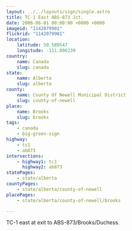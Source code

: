 ```yaml
---
layout: ../../layouts/sign/single.astro
title: TC-1 East ABS-873 Jct.
date: 2006-06-01 00:00:00 +0000 +0000
imageid: "1142079901"
flickrid: "1142079901"
location:
    latitude: 50.589547
    longitude: -111.896239
country:
    name: Canada
    slug: canada
state:
    name: Alberta
    slug: alberta
county:
    name: County Of Newell Municipal District
    slug: county-of-newell
place:
    name: Brooks
    slug: brooks
tags:
    - canada
    - big-green-sign
highway:
    - tc1
    - ab873
intersections:
    - highway1: tc1
      highway2: ab873
statePages:
    - state/alberta
countyPages:
    - state/alberta/county-of-newell
placePages:
    - state/alberta/county-of-newell/brooks

---
```

TC-1 east at exit to ABS-873/Brooks/Duchess.